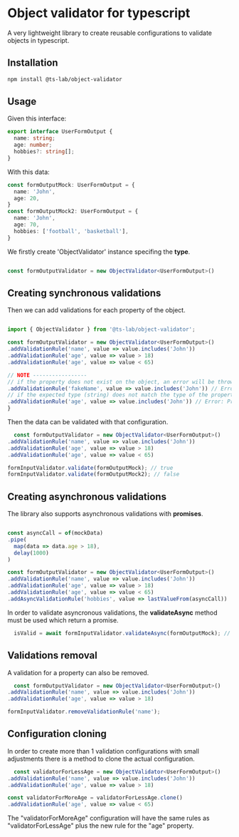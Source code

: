 # Object validator for typescript

A very lightweight library to create reusable configurations to validate objects in typescript.

## Installation

```bash
npm install @ts-lab/object-validator
```

## Usage

Given this interface:

```typescript
export interface UserFormOutput {
  name: string;
  age: number;
  hobbies?: string[];
}
```

With this data:

```typescript
const formOutputMock: UserFormOutput = {
  name: 'John',
  age: 20,
}
const formOutputMock2: UserFormOutput = {
  name: 'John',
  age: 70,
  hobbies: ['football', 'basketball'],
}
```

We firstly create 'ObjectValidator' instance specifing the **type**.

```typescript

const formOutputValidator = new ObjectValidator<UserFormOutput>()

```

## Creating synchronous validations

Then we can add validations for each property of the object.

```typescript

import { ObjectValidator } from '@ts-lab/object-validator';

const formOutputValidator = new ObjectValidator<UserFormOutput>()
.addValidationRule('name', value => value.includes('John'))
.addValidationRule('age', value => value > 18)
.addValidationRule('age', value => value < 65)

// NOTE -----------------
// if the property does not exist on the object, an error will be thrown when compiling
.addValidationRule('fakeName', value => value.includes('John')) // Error: Property fakeName does not exist on object
// if the expected type (string) does not match the type of the property (number), an error will be thrown when compiling
.addValidationRule('age', value => value.includes('John')) // Error: Property age is not of type string
}
```

Then the data can be validated with that configuration.

```typescript
  const formOutputValidator = new ObjectValidator<UserFormOutput>()
.addValidationRule('name', value => value.includes('John'))
.addValidationRule('age', value => value > 18)
.addValidationRule('age', value => value < 65)

formInputValidator.validate(formOutputMock); // true
formInputValidator.validate(formOutputMock2); // false
```

## Creating asynchronous validations

The library also supports asynchronous validations with **promises**.

```typescript

const asyncCall = of(mockData)
.pipe(
  map(data => data.age > 18),
  delay(1000)
)

const formOutputValidator = new ObjectValidator<UserFormOutput>()
.addValidationRule('name', value => value.includes('John'))
.addValidationRule('age', value => value > 18)
.addValidationRule('age', value => value < 65)
.addAsyncValidationRule('hobbies', value => lastValueFrom(asyncCall))
```

In order to validate asyncronous validations, the **validateAsync** method must be used which return a promise.

```typescript
  isValid = await formInputValidator.validateAsync(formOutputMock); // true
```

## Validations removal

A validation for a property can also be removed.

```typescript
  const formOutputValidator = new ObjectValidator<UserFormOutput>()
.addValidationRule('name', value => value.includes('John'))
.addValidationRule('age', value => value > 18)

formInputValidator.removeValidationRule('name');
```

## Configuration cloning

In order to create more than 1 validation configurations with small adjustments there is a method to clone the actual configuration.

```typescript
  const validatorForLessAge = new ObjectValidator<UserFormOutput>()
.addValidationRule('name', value => value.includes('John'))
.addValidationRule('age', value => value > 18)

const validatorForMoreAge = validatorForLessAge.clone()
.addValidationRule('age', value => value < 65)
```

The "validatorForMoreAge" configuration will have the same rules as "validatorForLessAge" plus the new rule for the "age" property.
